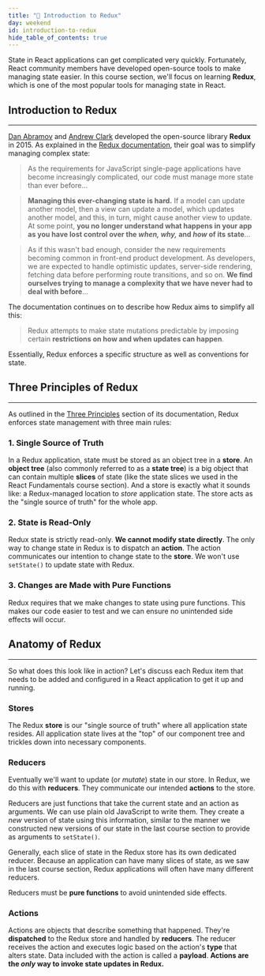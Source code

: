 ```yaml
---
title: "📓 Introduction to Redux"
day: weekend
id: introduction-to-redux
hide_table_of_contents: true
---
```


State in React applications can get complicated very quickly. Fortunately, React community members have developed open-source tools to make managing state easier. In this course section, we'll focus on learning **Redux**, which is one of the most popular tools for managing state in React.

## Introduction to Redux
---

[Dan Abramov](https://github.com/gaearon) and [Andrew Clark](https://github.com/acdlite) developed the open-source library **Redux** in 2015. As explained in the [Redux documentation](http://redux.js.org/docs/introduction/Motivation.html), their goal was to simplify managing complex state:

> As the requirements for JavaScript single-page applications have become increasingly complicated, our code must manage more state than ever before...

> **Managing this ever-changing state is hard.** If a model can update another model, then a view can update a model, which updates another model, and this, in turn, might cause another view to update. At some point, **you no longer understand what happens in your app as you have lost control over the _when, why,_ and _how_ of its state**...

> As if this wasn't bad enough, consider the new requirements becoming common in front-end product development. As developers, we are expected to handle optimistic updates, server-side rendering, fetching data before performing route transitions, and so on. **We find ourselves trying to manage a complexity that we have never had to deal with before**...

The documentation continues on to describe how Redux aims to simplify all this:

> Redux attempts to make state mutations predictable by imposing certain **restrictions on how and when updates can happen**.

Essentially, Redux enforces a specific structure as well as conventions for state.

## Three Principles of Redux
---

As outlined in the [Three Principles](http://redux.js.org/docs/introduction/ThreePrinciples.html) section of its documentation, Redux enforces state management with three main rules:

### 1. Single Source of Truth

In a Redux application, state must be stored as an object tree in a **store**. An **object tree** (also commonly referred to as a **state tree**) is a big object that can contain multiple **slices** of state (like the state slices we used in the React Fundamentals course section). And a store is exactly what it sounds like: a Redux-managed location to _store_ application state. The store acts as the "single source of truth" for the whole app.

### 2. State is Read-Only

Redux state is strictly read-only. **We cannot modify state directly**. The only way to change state in Redux is to dispatch an **action**. The action communicates our intention to change state to the **store**. We won't use `setState()` to update state with Redux.

### 3. Changes are Made with Pure Functions

Redux requires that we make changes to state using pure functions. This makes our code easier to test and we can ensure no unintended side effects will occur.

## Anatomy of Redux
---

So what does this look like in action? Let's discuss each Redux item that needs to be added and configured in a React application to get it up and running.

### Stores

The Redux **store** is our "single source of truth" where all application state resides. All application state lives at the "top" of our component tree and trickles down into necessary components.

### Reducers

Eventually we'll want to update (or _mutate_) state in our store. In Redux, we do this with **reducers**. They communicate our intended **actions** to the store.

Reducers are just functions that take the current state and an action as arguments. We can use plain old JavaScript to write them. They create a _new_ version of state using this information, similar to the manner we constructed new versions of our state in the last course section to provide as arguments to `setState()`.

Generally, each slice of state in the Redux store has its own dedicated reducer. Because an application can have many slices of state, as we saw in the last course section, Redux applications will often have many different reducers.

Reducers must be **pure functions** to avoid unintended side effects.

### Actions

Actions are objects that describe something that happened. They're **dispatched** to the Redux store and handled by **reducers**. The reducer receives the action and executes logic based on the action's **type** that alters state. Data included with the action is called a **payload**. **Actions are the _only_ way to invoke state updates in Redux.**
